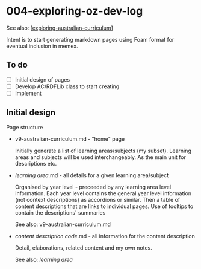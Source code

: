 # 004-exploring-oz-dev-log

See also: [[exploring-australian-curriculum]]

Intent is to start generating markdown pages using Foam format for eventual inclusion in memex.

## To do

- [ ] Initial design of pages
- [ ] Develop AC/RDFLib class to start creating
- [ ] Implement

## Initial design

Page structure

- v9-australian-curriculum.md - "home" page

  Initially generate a list of learning areas/subjects (my subset). Learning areas and subjects will be used interchangeably. As the main unit for descriptions etc.

- _learning area_.md - all details for a given learning area/subject

  Organised by year level - preceeded by any learning area level information. Each year level contains the general year level information (not context descriptions) as accordions or similar. Then a table of content descriptions that are links to individual pages. Use of tooltips to contain the descriptions' summaries

  See also: v9-australian-curriculum.md

- _content description code_.md - all information for the content description

  Detail, elaborations, related content and my own notes.

  See also: _learning area_

[//begin]: # "Autogenerated link references for markdown compatibility"
[exploring-australian-curriculum]: ..%2Fexploring-australian-curriculum "Exploring australian curriculum"
[//end]: # "Autogenerated link references"
